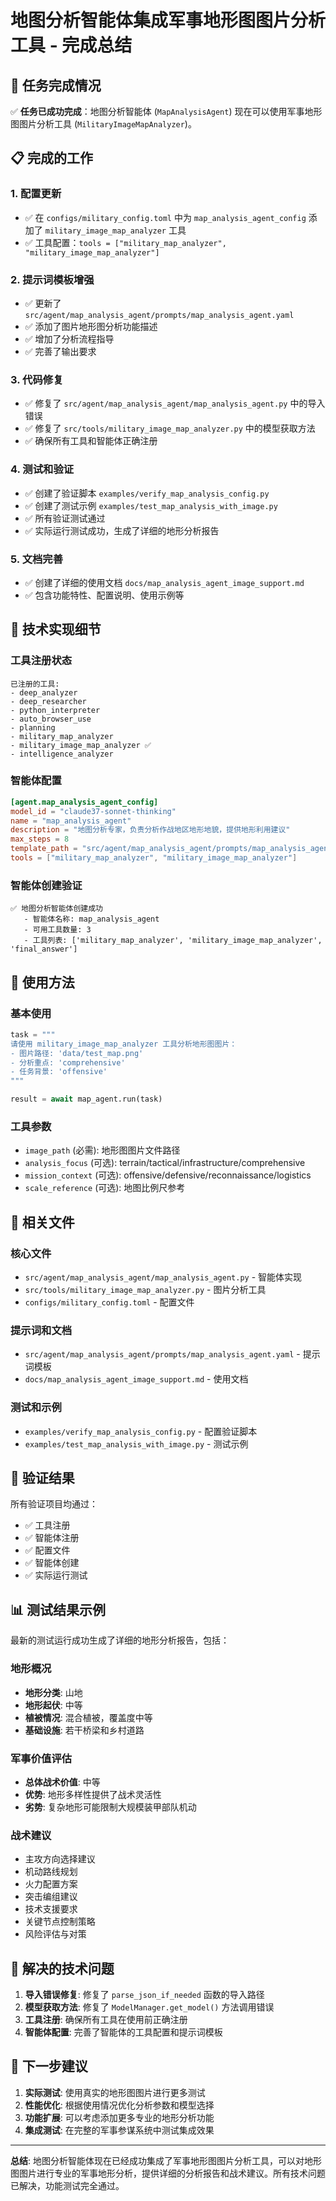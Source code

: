 # 地图分析智能体集成军事地形图图片分析工具 - 完成总结

## 🎯 任务完成情况

✅ **任务已成功完成**：地图分析智能体 (`MapAnalysisAgent`) 现在可以使用军事地形图图片分析工具 (`MilitaryImageMapAnalyzer`)。

## 📋 完成的工作

### 1. 配置更新
- ✅ 在 `configs/military_config.toml` 中为 `map_analysis_agent_config` 添加了 `military_image_map_analyzer` 工具
- ✅ 工具配置：`tools = ["military_map_analyzer", "military_image_map_analyzer"]`

### 2. 提示词模板增强
- ✅ 更新了 `src/agent/map_analysis_agent/prompts/map_analysis_agent.yaml`
- ✅ 添加了图片地形图分析功能描述
- ✅ 增加了分析流程指导
- ✅ 完善了输出要求

### 3. 代码修复
- ✅ 修复了 `src/agent/map_analysis_agent/map_analysis_agent.py` 中的导入错误
- ✅ 修复了 `src/tools/military_image_map_analyzer.py` 中的模型获取方法
- ✅ 确保所有工具和智能体正确注册

### 4. 测试和验证
- ✅ 创建了验证脚本 `examples/verify_map_analysis_config.py`
- ✅ 创建了测试示例 `examples/test_map_analysis_with_image.py`
- ✅ 所有验证测试通过
- ✅ 实际运行测试成功，生成了详细的地形分析报告

### 5. 文档完善
- ✅ 创建了详细的使用文档 `docs/map_analysis_agent_image_support.md`
- ✅ 包含功能特性、配置说明、使用示例等

## 🔧 技术实现细节

### 工具注册状态
```
已注册的工具:
- deep_analyzer
- deep_researcher  
- python_interpreter
- auto_browser_use
- planning
- military_map_analyzer
- military_image_map_analyzer ✅
- intelligence_analyzer
```

### 智能体配置
```toml
[agent.map_analysis_agent_config]
model_id = "claude37-sonnet-thinking"
name = "map_analysis_agent"
description = "地图分析专家，负责分析作战地区地形地貌，提供地形利用建议"
max_steps = 8
template_path = "src/agent/map_analysis_agent/prompts/map_analysis_agent.yaml"
tools = ["military_map_analyzer", "military_image_map_analyzer"]
```

### 智能体创建验证
```
✅ 地图分析智能体创建成功
   - 智能体名称: map_analysis_agent
   - 可用工具数量: 3
   - 工具列表: ['military_map_analyzer', 'military_image_map_analyzer', 'final_answer']
```

## 🚀 使用方法

### 基本使用
```python
task = """
请使用 military_image_map_analyzer 工具分析地形图图片：
- 图片路径: 'data/test_map.png'
- 分析重点: 'comprehensive'
- 任务背景: 'offensive'
"""

result = await map_agent.run(task)
```

### 工具参数
- `image_path` (必需): 地形图图片文件路径
- `analysis_focus` (可选): terrain/tactical/infrastructure/comprehensive
- `mission_context` (可选): offensive/defensive/reconnaissance/logistics
- `scale_reference` (可选): 地图比例尺参考

## 📁 相关文件

### 核心文件
- `src/agent/map_analysis_agent/map_analysis_agent.py` - 智能体实现
- `src/tools/military_image_map_analyzer.py` - 图片分析工具
- `configs/military_config.toml` - 配置文件

### 提示词和文档
- `src/agent/map_analysis_agent/prompts/map_analysis_agent.yaml` - 提示词模板
- `docs/map_analysis_agent_image_support.md` - 使用文档

### 测试和示例
- `examples/verify_map_analysis_config.py` - 配置验证脚本
- `examples/test_map_analysis_with_image.py` - 测试示例

## 🎉 验证结果

所有验证项目均通过：
- ✅ 工具注册
- ✅ 智能体注册  
- ✅ 配置文件
- ✅ 智能体创建
- ✅ 实际运行测试

## 📊 测试结果示例

最新的测试运行成功生成了详细的地形分析报告，包括：

### 地形概况
- **地形分类**: 山地
- **地形起伏**: 中等
- **植被情况**: 混合植被，覆盖度中等
- **基础设施**: 若干桥梁和乡村道路

### 军事价值评估
- **总体战术价值**: 中等
- **优势**: 地形多样性提供了战术灵活性
- **劣势**: 复杂地形可能限制大规模装甲部队机动

### 战术建议
- 主攻方向选择建议
- 机动路线规划
- 火力配置方案
- 突击编组建议
- 技术支援要求
- 关键节点控制策略
- 风险评估与对策

## 🔧 解决的技术问题

1. **导入错误修复**: 修复了 `parse_json_if_needed` 函数的导入路径
2. **模型获取方法**: 修复了 `ModelManager.get_model()` 方法调用错误
3. **工具注册**: 确保所有工具在使用前正确注册
4. **智能体配置**: 完善了智能体的工具配置和提示词模板

## 📝 下一步建议

1. **实际测试**: 使用真实的地形图图片进行更多测试
2. **性能优化**: 根据使用情况优化分析参数和模型选择
3. **功能扩展**: 可以考虑添加更多专业的地形分析功能
4. **集成测试**: 在完整的军事参谋系统中测试集成效果

---

**总结**: 地图分析智能体现在已经成功集成了军事地形图图片分析工具，可以对地形图图片进行专业的军事地形分析，提供详细的分析报告和战术建议。所有技术问题已解决，功能测试完全通过。 
